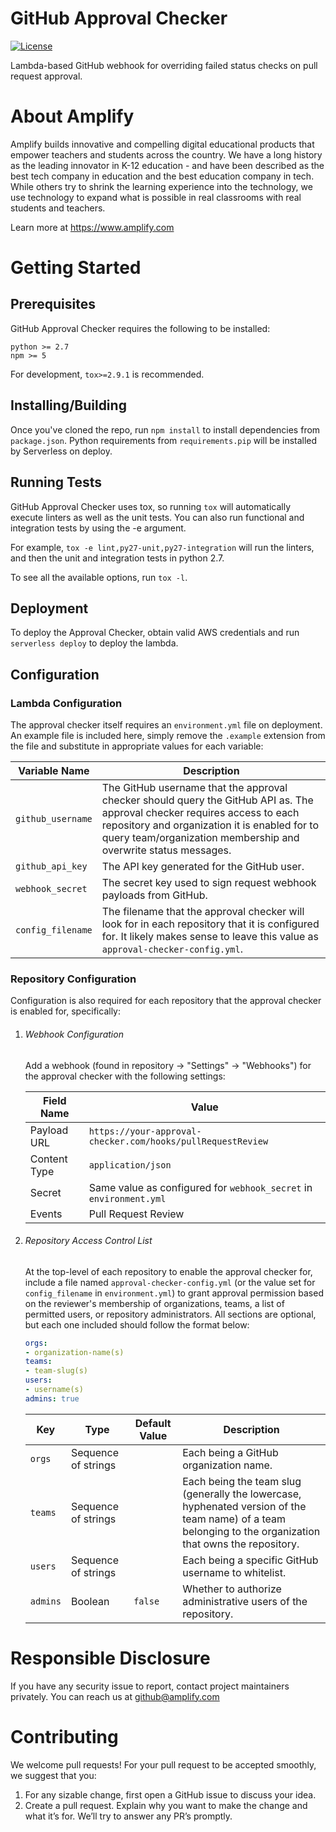 # GitHub Approval Checker
[![License](https://img.shields.io/badge/license-MIT-blue.svg)](https://raw.githubusercontent.com/amplify-education/github_approval_checker/master/LICENSE)

Lambda-based GitHub webhook for overriding failed status checks on pull request approval.
# About Amplify
Amplify builds innovative and compelling digital educational products that empower teachers and students across the country. We have a long history as the leading innovator in K-12 education - and have been described as the best tech company in education and the best education company in tech. While others try to shrink the learning experience into the technology, we use technology to expand what is possible in real classrooms with real students and teachers.

Learn more at https://www.amplify.com

# Getting Started
## Prerequisites
GitHub Approval Checker requires the following to be installed:
```
python >= 2.7
npm >= 5
```

For development, `tox>=2.9.1` is recommended.

## Installing/Building

Once you've cloned the repo, run `npm install` to install dependencies from `package.json`. Python requirements from `requirements.pip` will be installed by Serverless on deploy.

## Running Tests
GitHub Approval Checker uses tox, so running `tox` will automatically execute linters as well as the unit tests. You can also run functional and integration tests by using the -e argument.

For example, `tox -e lint,py27-unit,py27-integration` will run the linters, and then the unit and integration tests in python 2.7.

To see all the available options, run `tox -l`.

## Deployment
To deploy the Approval Checker, obtain valid AWS credentials and run `serverless deploy` to deploy the lambda.

## Configuration

### Lambda Configuration
The approval checker itself requires an `environment.yml` file on deployment. An example file is included here, simply remove the `.example` extension from the file and substitute in appropriate values for each variable:


| Variable Name | Description |
| --- | --- |
| `github_username` | The GitHub username that the approval checker should query the GitHub API as. The approval checker requires access to each repository and organization it is enabled for to query team/organization membership and overwrite status messages. |
| `github_api_key` | The API key generated for the GitHub user. |
| `webhook_secret` | The secret key used to sign request webhook payloads from GitHub. |
| `config_filename` | The filename that the approval checker will look for in each repository that it is configured for. It likely makes sense to leave this value as `approval-checker-config.yml`. |

### Repository Configuration
Configuration is also required for each repository that the approval checker is enabled for, specifically:

1. ###### Webhook Configuration

    Add a webhook (found in repository -> "Settings" -> "Webhooks") for the approval checker with the following settings:


    | Field Name | Value |
    | ---------- | ----- |
    | Payload URL | `https://your-approval-checker.com/hooks/pullRequestReview` |
    | Content Type | `application/json` |
    | Secret | Same value as configured for `webhook_secret` in `environment.yml` |
    | Events | Pull Request Review |

2. ###### Repository Access Control List

    At the top-level of each repository to enable the approval checker for, include a file named `approval-checker-config.yml` (or the value set for `config_filename` in `environment.yml`) to grant approval permission based on the reviewer's membership of organizations, teams, a list of permitted users, or repository administrators. All sections are optional, but each one included should follow the format below:

    ```YAML
    orgs:
    - organization-name(s)
    teams:
    - team-slug(s)
    users:
    - username(s)
    admins: true
    ```

    | Key | Type | Default Value | Description |
    | --- | --- | --- | --- |
    | `orgs` | Sequence of strings | | Each being a GitHub organization name. |
    | `teams` | Sequence of strings | | Each being the team slug (generally the lowercase, hyphenated version of the team name) of a team belonging to the organization that owns the repository. |
    | `users` | Sequence of strings | | Each being a specific GitHub username to whitelist. |
    | `admins` | Boolean | `false` | Whether to authorize administrative users of the repository. |

# Responsible Disclosure
If you have any security issue to report, contact project maintainers privately.
You can reach us at <github@amplify.com>

# Contributing
We welcome pull requests! For your pull request to be accepted smoothly, we suggest that you:
1. For any sizable change, first open a GitHub issue to discuss your idea.
2. Create a pull request.  Explain why you want to make the change and what it’s for.
We’ll try to answer any PR’s promptly.
